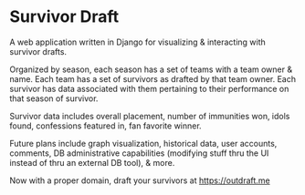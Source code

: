 # Survivor Draft

A web application written in Django for visualizing & interacting with survivor drafts.

Organized by season, each season has a set of teams with a team owner & name. Each team has a set of survivors as drafted by that team owner. Each survivor has data associated with them pertaining to their performance on that season of survivor.

Survivor data includes overall placement, number of immunities won, idols found, confessions featured in, fan favorite winner.

Future plans include graph visualization, historical data, user accounts, comments, DB administrative capabilities (modifying stuff thru the UI instead of thru an external DB tool), & more.

Now with a proper domain, draft your survivors at https://outdraft.me
